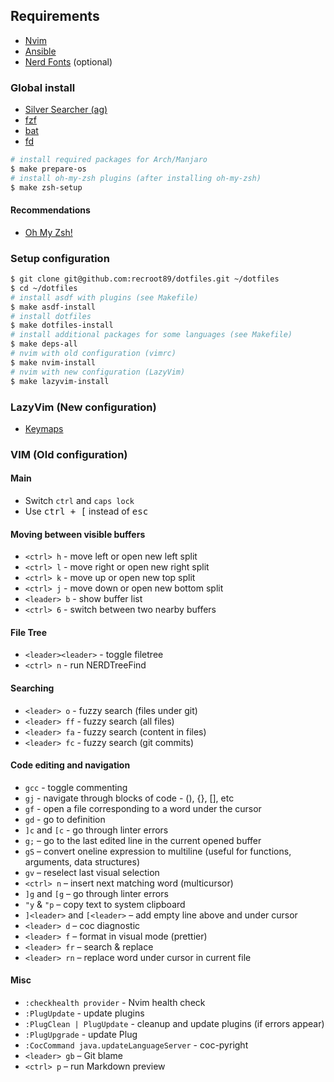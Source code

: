 ## Requirements

* [Nvim](https://github.com/neovim/neovim/wiki/Installing-Neovim)
* [Ansible](https://docs.ansible.com/ansible/latest/installation_guide/intro_installation.html)
* [Nerd Fonts](https://www.nerdfonts.com/) (optional)

### Global install

* [Silver Searcher (ag)](https://github.com/ggreer/the_silver_searcher)
* [fzf](https://github.com/junegunn/fzf)
* [bat](https://github.com/sharkdp/bat)
* [fd](https://github.com/sharkdp/fd)

```sh
# install required packages for Arch/Manjaro
$ make prepare-os
# install oh-my-zsh plugins (after installing oh-my-zsh)
$ make zsh-setup
```

#### Recommendations

* [Oh My Zsh!](https://github.com/ohmyzsh/ohmyzsh)

### Setup configuration

```sh
$ git clone git@github.com:recroot89/dotfiles.git ~/dotfiles
$ cd ~/dotfiles
# install asdf with plugins (see Makefile)
$ make asdf-install
# install dotfiles
$ make dotfiles-install
# install additional packages for some languages (see Makefile)
$ make deps-all
# nvim with old configuration (vimrc)
$ make nvim-install
# nvim with new configuration (LazyVim)
$ make lazyvim-install
```

### LazyVim (New configuration)

* [Keymaps](https://www.lazyvim.org/keymaps)

### VIM (Old configuration)

#### Main

* Switch `ctrl` and `caps lock`
* Use <kbd>ctrl + [</kbd> instead of <kbd>esc</kdb>

#### Moving between visible buffers

* `<ctrl> h` - move left or open new left split
* `<ctrl> l` - move right or open new right split
* `<ctrl> k` - move up or open new top split
* `<ctrl> j` - move down or open new bottom split
* `<leader> b` - show buffer list
* `<ctrl> 6` - switch between two nearby buffers

#### File Tree

* `<leader><leader>` - toggle filetree
* `<ctrl> n` - run NERDTreeFind

#### Searching

* `<leader> o` - fuzzy search (files under git)
* `<leader> ff` - fuzzy search (all files)
* `<leader> fa` - fuzzy search (content in files)
* `<leader> fc` - fuzzy search (git commits)

#### Code editing and navigation

* `gcc` - toggle commenting
* `gj` - navigate through blocks of code - (), {}, [], etс
* `gf` - open a file corresponding to a word under the cursor
* `gd` - go to definition
* `]с` and `[с` - go through linter errors
* `g;` – go to the last edited line in the current opened buffer
* `gS` – convert oneline expression to multiline (useful for functions, arguments, data structures)
* `gv` – reselect last visual selection
* `<ctrl> n` – insert next matching word (multicursor)
* `]g` and `[g` – go through linter errors
* `"y` & `"p` – copy text to system clipboard
* `]<leader>` and `[<leader>` – add empty line above and under cursor
* `<leader> d` – coc diagnostic
* `<leader> f` – format in visual mode (prettier)
* `<leader> fr` – search & replace
* `<leader> rn` – replace word under cursor in current file

#### Misc

* `:checkhealth provider` - Nvim health check
* `:PlugUpdate` - update plugins
* `:PlugClean | PlugUpdate` - cleanup and update plugins (if errors appear)
* `:PlugUpgrade` - update Plug
* `:CocCommand java.updateLanguageServer` - coc-pyright
* `<leader> gb` – Git blame
* `<ctrl> p` – run Markdown preview
